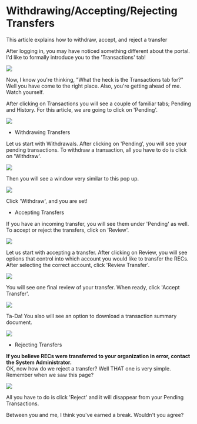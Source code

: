 Withdrawing/Accepting/Rejecting Transfers
=========================================

This article explains how to withdraw, accept, and reject a transfer

After logging in, you may have noticed something different about the portal. I'd like to formally introduce you to the 'Transactions' tab!

![](https://downloads.intercomcdn.com/i/o/72303478/43aa56eb28721ac31f81390b/2018-08-16_12-55-13.png)

Now, I know you're thinking, "What the heck is the Transactions tab for?" Well you have come to the right place. Also, you're getting ahead of me. Watch yourself.

After clicking on Transactions you will see a couple of familiar tabs; Pending and History. For this article, we are going to click on 'Pending'.

![](https://downloads.intercomcdn.com/i/o/72307404/19bed89930951fd998bb6faa/Transfers+Transactions+Blur.png)

-   Withdrawing Transfers

Let us start with Withdrawals. After clicking on 'Pending', you will see your pending transactions. To withdraw a transaction, all you have to do is click on 'Withdraw'.

![](https://downloads.intercomcdn.com/i/o/72309185/e4708b50ac135a4877f8e77b/Withdraw.png)

Then you will see a window very similar to this pop up.

![](https://downloads.intercomcdn.com/i/o/72310806/8432e7396e11147d4016c63c/Withdraw+REC.png)

Click 'Withdraw', and you are set!

-   Accepting Transfers

If you have an incoming transfer, you will see them under 'Pending' as well. To accept or reject the transfers, click on 'Review'.

![](https://downloads.intercomcdn.com/i/o/72312585/434386415935966449efa138/Review.png)

Let us start with accepting a transfer. After clicking on Review, you will see options that control into which account you would like to transfer the RECs. After selecting the correct account, click 'Review Transfer'.

![](https://downloads.intercomcdn.com/i/o/72314150/80f1519957d26735b9a738d9/Review+Transfer.png)

You will see one final review of your transfer. When ready, click 'Accept Transfer'.

![](https://downloads.intercomcdn.com/i/o/72316163/5867300e230cb8c516adeff9/Accept+Transfer.png)

Ta-Da! You also will see an option to download a transaction summary document.

![](https://downloads.intercomcdn.com/i/o/72316249/62545e5ddac1b7f683165a92/Successful.png)

-   Rejecting Transfers

**If you believe RECs were transferred to your organization in error, contact the System Administrator.**\
OK, now how do we reject a transfer? Well THAT one is very simple. Remember when we saw this page?

![](https://downloads.intercomcdn.com/i/o/72314480/fd79df753fb49e2ed010a192/Reject+Transfer.png)

All you have to do is click 'Reject' and it will disappear from your Pending Transactions. 

Between you and me, I think you've earned a break. Wouldn't you agree?
